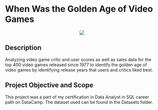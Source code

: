 # When Was the Golden Age of Video Games
<p align="center">
  <img src="https://images.unsplash.com/photo-1615680022647-99c397cbcaea?q=80&w=2070&auto=format&fit=crop&ixlib=rb-4.0.3&ixid=M3wxMjA3fDB8MHxwaG90by1wYWdlfHx8fGVufDB8fHx8fA%3D%3D">
</p>

## Description
Analyzing video game critic and user scores as well as sales data for the top 400 video games released since 1977 to identify the golden age of video games by identifying release years that users and critics liked best.

## Project Objective and Scope
This project was a part of my certification in Data Analyst in SQL career path on DataCamp. The dataset used can be found in the Datasets folder.
